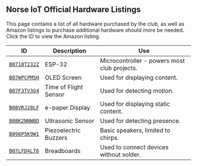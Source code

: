 ## Norse IoT Official Hardware Listings

This page contains a list of all hardware purchased by the club, as well as Amazon listings to purchase additional hardware should more be needed.
Click the ID to view the Amazon listing.

| ID          | Description            | Use                |
| ----------- | ---------------------- | ----                 |
| [`B0718T232Z`](https://www.amazon.com/gp/product/B0718T232Z/)       | ESP-32                 | Microcontroller - powers most club projects.         |
| [`B07WPCPM5H`](https://www.amazon.com/gp/product/B07WPCPM5H)       | OLED Screen  | Used for displaying content.         |
| [`B07F3TV3G4`](https://www.amazon.com/gp/product/B07F3TV3G4)       | Time of Flight Sensor  | Used for detecting motion.         |
| [`B08VRJ28LF`](https://www.amazon.com/dp/B08VRJ28LF)       | e-paper Display  | Used for displaying static content.         |
| [`B08K2NNWBD`](https://www.amazon.com/gp/product/B08K2NNWBD/)       | Ultrasonic Sensor  | Used for detecting presence.         |
| [`B096P5K9W1`](https://www.amazon.com/gp/product/B096P5K9W1/)       | Piezoelectric Buzzers  | Basic speakers, limited to chirps.         |
| [`B07LFD4LT6`](https://www.amazon.com/gp/product/B07LFD4LT6/)       | Breadboards  | Used to connect devices without solder.         |
